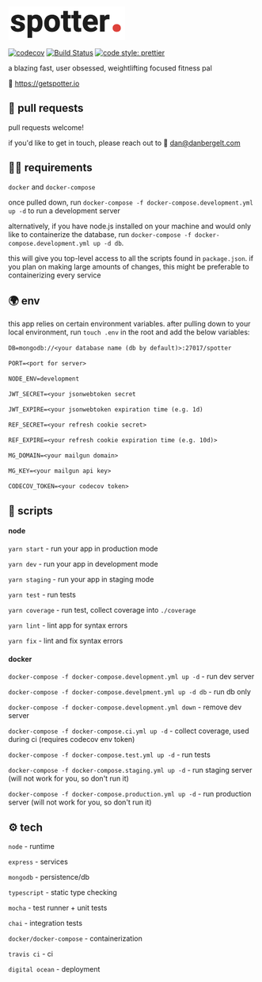 ![Spotter Logo](spotter.png)

[![codecov](https://codecov.io/gh/danbergelt/spotter-be/branch/master/graph/badge.svg)](https://codecov.io/gh/danbergelt/spotter-be) [![Build Status](https://travis-ci.org/danbergelt/spotter-be.svg?branch=master)](https://travis-ci.org/danbergelt/spotter-be) [![code style: prettier](https://img.shields.io/badge/code_style-prettier-ff69b4.svg?style=flat-square)](https://github.com/prettier/prettier)

a blazing fast, user obsessed, weightlifting focused fitness pal

🔗 https://getspotter.io

## 🤝 pull requests

pull requests welcome!

if you'd like to get in touch, please reach out to 📧 dan@danbergelt.com

## 👨‍💻 requirements

`docker` and `docker-compose`

once pulled down, run `docker-compose -f docker-compose.development.yml up -d` to run a development server

alternatively, if you have node.js installed on your machine and would only like to containerize the database, run `docker-compose -f docker-compose.development.yml up -d db`.

this will give you top-level access to all the scripts found in `package.json`. if you plan on making large amounts of changes, this might be preferable to containerizing every service

## 🌍 env

this app relies on certain environment variables. after pulling down to your local environment, run `touch .env` in the root and add the below variables:

`DB=mongodb://<your database name (db by default)>:27017/spotter`

`PORT=<port for server>`

`NODE_ENV=development`

`JWT_SECRET=<your jsonwebtoken secret`

`JWT_EXPIRE=<your jsonwebtoken expiration time (e.g. 1d)`

`REF_SECRET=<your refresh cookie secret>`

`REF_EXPIRE=<your refresh cookie expiration time (e.g. 10d)>`

`MG_DOMAIN=<your mailgun domain>`

`MG_KEY=<your mailgun api key>`

`CODECOV_TOKEN=<your codecov token>`

## 📜 scripts

#### node

`yarn start` - run your app in production mode

`yarn dev` - run your app in development mode

`yarn staging` - run your app in staging mode

`yarn test` - run tests

`yarn coverage` - run test, collect coverage into `./coverage`

`yarn lint` - lint app for syntax errors

`yarn fix` - lint and fix syntax errors

#### docker

`docker-compose -f docker-compose.development.yml up -d` - run dev server

`docker-compose -f docker-compose.develpment.yml up -d db` - run db only

`docker-compose -f docker-compose.development.yml down` - remove dev server

`docker-compose -f docker-compose.ci.yml up -d` - collect coverage, used during ci (requires codecov env token)

`docker-compose -f docker-compose.test.yml up -d` - run tests

`docker-compose -f docker-compose.staging.yml up -d` - run staging server (will not work for you, so don't run it)

`docker-compose -f docker-compose.production.yml up -d` - run production server (will not work for you, so don't run it)

## ⚙️ tech

`node` - runtime

`express` - services

`mongodb` - persistence/db

`typescript` - static type checking

`mocha` - test runner + unit tests

`chai` - integration tests

`docker/docker-compose` - containerization

`travis ci` - ci

`digital ocean` - deployment
